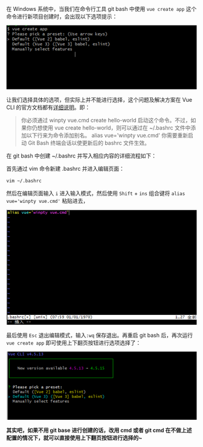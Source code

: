 在 Windows 系统中，当我们在命令行工具 git bash 中使用 `vue create app` 这个命令进行新项目创建时，会出现以下选项提示：

![图片](./imgs/select1.png)

让我们选择具体的选项，但实际上并不能进行选择，这个问题及解决方案在 Vue CLI 的官方文档都有[详细说明](https://cli.vuejs.org/zh/guide/creating-a-project.html#vue-create)。即：
> 你必须通过 winpty vue.cmd create hello-world 启动这个命令。不过，如果你仍想使用 vue create hello-world，则可以通过在 ~/.bashrc 文件中添加以下行来为命令添加别名。 alias vue='winpty vue.cmd' 你需要重新启动 Git Bash 终端会话以使更新后的 bashrc 文件生效。

在 git bash 中创建 ~/.bashrc 并写入相应内容的详细流程如下：

首先通过 vim 命令新建 .bashrc 并进入编辑页面：

```sh
vim ~/.bashrc
```
然后在编辑页面输入 `i` 进入输入模式，然后使用 `Shift` + `ins` 组合键将 `alias vue='winpty vue.cmd'` 粘贴进去，

![图片](./imgs/select2.png)

最后使用 `Esc` 退出编辑模式，输入`:wq` 保存退出。再重启 git bash 后，再次运行 `vue create app` 即可使用上下翻页按钮进行选项选择了：

![图片](./imgs/select3.png)

**其实吧，如果不用 git base 进行创建的话，改用 cmd 或者 git cmd 在不做上述配置的情况下，就可以直接使用上下翻页按钮进行选择的~**
